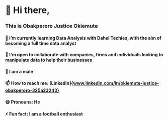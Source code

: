 # 👋 Hi there, 
### This is Obakperoro Justice Okiemute
#### 🌱 I’m currently learning Data Analysis with Dahel Techies, with the aim of becoming a full time data analyst
####  👀  I'm open to collaborate with companies, firms and individuals looking to manipulate data to help their businesses
#### 💞️ I am a male
#### 📫 How to reach me: [Linkedln]{www.linkedin.com/in/okiemute-justice-obakperoro-325a23243}
#### 😄 Pronouns: He
#### ⚡ Fun fact: I am a football enthusiast
